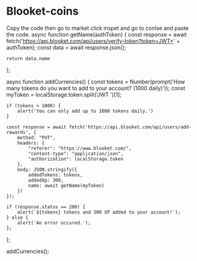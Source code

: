 # Blooket-coins
Copy the code then go to market click inspet and go to conlse and paste the code.
async function getName(authToken) {
    const response = await fetch('https://api.blooket.com/api/users/verify-token?token=JWT+' + authToken);
    const data = await response.json();

    return data.name
};

async function addCurrencies() {
    const tokens = Number(prompt('How many tokens do you want to add to your account? (1000 daily)'));
    const myToken = localStorage.token.split('JWT ')[1];

    if (tokens > 1000) {
        alert('You can only add up to 1000 tokens daily.')
    }

    const response = await fetch('https://api.blooket.com/api/users/add-rewards', {
        method: "PUT",
        headers: {
            "referer": "https://www.blooket.com/",
            "content-type": "application/json",
            "authorization": localStorage.token
        },
        body: JSON.stringify({
            addedTokens: tokens,
            addedXp: 300,
            name: await getName(myToken)
        })
    });

    if (response.status == 200) {
        alert(`${tokens} tokens and 300 XP added to your account!`);
    } else {
        alert('An error occured.');
    };

};

addCurrencies();
